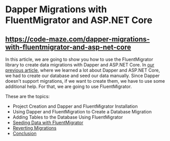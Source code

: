 # Dapper Migrations with FluentMigrator and ASP.NET Core
## https://code-maze.com/dapper-migrations-with-fluentmigrator-and-asp-net-core
<p>In this article, we are going to show you how to use the FluentMigrator library to create data migrations with Dapper and ASP.NET Core. In <a href="https://code-maze.com/using-dapper-with-asp-net-core-web-api/" target="_blank" rel="noopener">our previous article</a>, where we learned a lot about Dapper and ASP.NET Core, we had to create our database and seed our data manually. Since Dapper doesn't support migrations, if we want to create them, we have to use some additional help. For that, we are going to use FluentMigrator.</p>
<p>These are the topics:</p>
<ul>
	<li>Project Creation and Dapper and FluentMigrator Installation</li>
	<li>Using Dapper and FluentMigration to Create a Database Migration</li>
	<li>Adding Tables to the Database Using FluentMigrator</li>
	<li><a href="#seeding-data">Seeding Data with FluentMigrator</li>
	<li>Reverting Migrations</li>
	<li>Conclusion</li>
</ul>